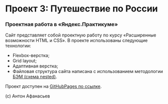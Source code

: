 # Проект 3: Путешествие по России

### Проектная работа в «Яндекс.Практикуме»

Сайт представляет собой проектную работу по курсу «Расширенные возможности HTML и CSS». В проекте использованы следующие технологии:
* Flexbox-верстка;
* Grid layout;
* Адаптивная верстка;
* Файловая структура сайта написана с использованием методологии [БЭМ (схема nested)](https://ru.bem.info/methodology/filestructure/).

Проект доступен на [GitHubPages по ссылке](https://afanassiev.github.io/russian-travel/).

(c) Антон Афанасьев
